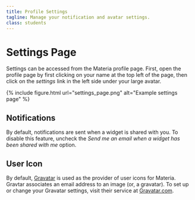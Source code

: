```yaml
---
title: Profile Settings
tagline: Manage your notification and avatar settings.
class: students
---
```

# Settings Page

Settings can be accessed from the Materia profile page. First, open the profile page by first clicking on your name at the top left of the page, then click on the *settings* link in the left side under your large avatar.

{% include figure.html
	url="settings_page.png"
	alt="Example settings page"
%}

## Notifications

By default, notifications are sent when a widget is shared with you. To disable this feature, uncheck the *Send me an email when a widget has been shared with me* option.

## User Icon

By default, [Gravatar](http://en.gravatar.com/) is used as the provider of user icons for Materia. Gravtar associates an email address to an image (or, a gravatar). To set up or change your Gravatar settings, visit their service at [Gravatar.com](http://en.gravatar.com/).
